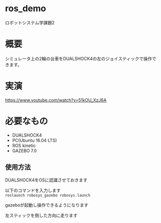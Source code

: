 # ros_demo
ロボットシステム学課題2

# 概要
シミュレータ上の2輪の台車をDUALSHOCK4の左のジョイスティックで操作できます。

# 実演
https://www.youtube.com/watch?v=51kOU_XzJ6A

# 必要なもの
* DUALSHOCK4
* PC(Ubuntu 16.04 LTS)
* ROS kinetic
* GAZEBO 7.0

## 使用方法

DUALSHOCK4をOSに認識させておきます

以下のコマンドを入力します  
`roslaunch robosys_gazebo robosys.launch`

 gazeboが起動し操作できるようになります 

 左スティックを倒した方向に走ります

